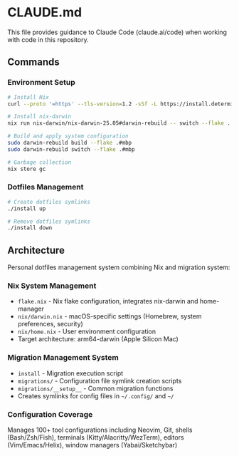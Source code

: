 # CLAUDE.md

This file provides guidance to Claude Code (claude.ai/code) when working with code in this repository.

## Commands

### Environment Setup

```bash
# Install Nix
curl --proto '=https' --tls-version=1.2 -sSf -L https://install.determinate.systems/nix | sh -s -- install

# Install nix-darwin
nix run nix-darwin/nix-darwin-25.05#darwin-rebuild -- switch --flake .

# Build and apply system configuration
sudo darwin-rebuild build --flake .#mbp
sudo darwin-rebuild switch --flake .#mbp

# Garbage collection
nix store gc
```

### Dotfiles Management

```bash
# Create dotfiles symlinks
./install up

# Remove dotfiles symlinks
./install down
```

## Architecture

Personal dotfiles management system combining Nix and migration system:

### Nix System Management
- `flake.nix` - Nix flake configuration, integrates nix-darwin and home-manager
- `nix/darwin.nix` - macOS-specific settings (Homebrew, system preferences, security)
- `nix/home.nix` - User environment configuration
- Target architecture: arm64-darwin (Apple Silicon Mac)

### Migration Management System
- `install` - Migration execution script
- `migrations/` - Configuration file symlink creation scripts
- `migrations/__setup__` - Common migration functions
- Creates symlinks for config files in `~/.config/` and `~/`

### Configuration Coverage
Manages 100+ tool configurations including Neovim, Git, shells (Bash/Zsh/Fish), terminals (Kitty/Alacritty/WezTerm), editors (Vim/Emacs/Helix), window managers (Yabai/Sketchybar)